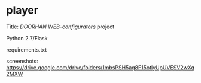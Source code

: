 # player 
Title: *DOORHAN WEB-configurators* project

Python 2.7/Flask

requirements.txt

screenshots: https://drive.google.com/drive/folders/1mbsPSH5aq8F15otlyUpUVESV2wXq2MXW
